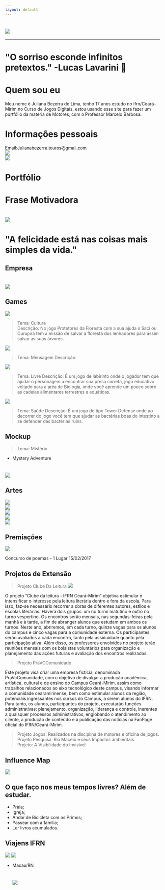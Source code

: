 ```yaml
---
layout: default
---
```

 
# ![](Juliana.jpg)   
*  *   *   
     
# "O sorriso esconde infinitos pretextos." -Lucas Lavarini 💚
 

# Quem sou eu

Meu nome é Juliana Bezerra de Lima, tenho 17 anos estudo no Ifrn/Ceará-Mirim no Curso de Jogos Digitais, estou usando esse site para fazer um portfólio da materia de Motores, com o Professor Marcelo Barbosa. 


# Informações pessoais
Email:Julianabezerra.touros@gmail.com   
[![](Instagram.png)](https://www.instagram.com/_julianalima14/?hl=pt-br)       
[![](Pinterest.png)](https://br.pinterest.com/julianabezerratouros/)   

# Portfólio

# Frase Motivadora
#  ![](Foto.jpg)
# "A felicidade está nas coisas mais simples da vida." 

## Empresa

# ![](Jubeka.png)
 
## Games
[ ![](Jogo1.png)](https://karlagabriella.github.io/Protetores%20da%20Floresta/)

>Tema: Cultura   
>Descrição:
No jogo Protetores da Floresta com a sua ajuda o Saci ou Curupira tem a missão de salvar a floresta dos lenhadores para assim salvar as suas árvores. 

[![](Jogo2.png) ](JulianaBL.github.io/Ventania/)

>Tema: Mensagem
>Descrição:  


[ ![](Jogo3.png)](JulianaBL.github.io/LabyrinthFoodChain/)

>Tema: Livre
>Descrição:
É um jogo de labirinto onde o jogador tem que ajudar o personagem a encontrar sua presa correta, jogo educativo voltado para a aréa de Biologia, onde você aprende um pouco sobre as cadeias alimentares terrestres e aquáticas.

[ ![](Jogo4.png)](https://karlagabriella.github.io/New%20project/) 

>Tema: Saúde
>Descrição: 
É um jogo do tipo Tower Defense onde ao decorrer do jogo você tem que ajudar as bactérias boas do intestino a se defender das bactérias ruins. 

## Mockup

>Tema: Mistério
* Mystery Adventure

# ![](Mockup.png	)
 

## Artes
 
![](Bac1.png)    
![](Bac2.png)      
![](Bac4.png)      
![](Bac3.png)     
![](sapo.png)   



## Premiações
![](Imagem01.jpg)

Concurso de poemas - 1 Lugar 15/02/2017

## Projetos de Extensão

> Projeto Clube Da Leitura
![](ClubeDaLeitura.jpg)

O projeto “Clube da leitura - IFRN Ceará-Mirim” objetiva estimular e intensificar o interesse pela leitura literária dentro e fora da escola. Para isso, faz-se necessário recorrer a obras de diferentes autores, estilos e escolas literárias. Haverá dois grupos: um no turno matutino e outro no turno vespertino. Os encontros serão mensais, nas segundas-feiras pela manhã e à tarde, a fim de abranger alunos que estudam em ambos os turnos. Neste ano, abriremos, em cada turno, quinze vagas para os alunos do campus e cinco vagas para a comunidade externa. Os participantes serão avaliados a cada encontro, tanto pela assiduidade quanto pela participação ativa. Além disso, os professores envolvidos no projeto terão reuniões mensais com os bolsistas voluntários para organização e planejamento das ações futuras e avaliação dos encontros realizados.

> Projeto PraVCComunidade

Este projeto visa criar uma empresa fictícia, denominada PraVcComunidade, com o objetivo de divulgar a produção acadêmica, artística, cultural e de ensino do Campus Ceará-Mirim, assim como trabalhos relacionados ao eixo tecnológico deste campus, visando informar a comunidade cearamirinense, bem como estimular alunos da região, potenciais ingressantes nos cursos do Campus, a serem alunos do IFRN. Para tanto, os alunos, participantes do projeto, executarão funções administrativas: planejamento, organização, liderança e controle, inerentes a quaisquer processos administrativos, englobando o atendimento ao cliente, a produção de conteúdo e a publicação das notícias na FanPage oficial do IFRN/Ceará-Mirim.

>Projeto Jogos: Realizados na disciplina de motores e oficina de jogos.   
>Projeto Pesquisa: Rio Maceió e seus Impactos ambientais.   
>Projeto: A Visibilidade do Invisível 

## Influence Map

   ![](InfluenceMap.png)
   
## O que faço nos meus tempos livres? Além de estudar.

* Praia;   
* Igreja;   
* Andar de Bicicleta com os Primos;   
* Passear com a familia;   
* Ler livros acumulados.   
   
## Viajens IFRN

   ![](foto1.JPG) ![](foto2.JPG)    

* Macau/RN
    # ![](foto6.jpg	)   
    






